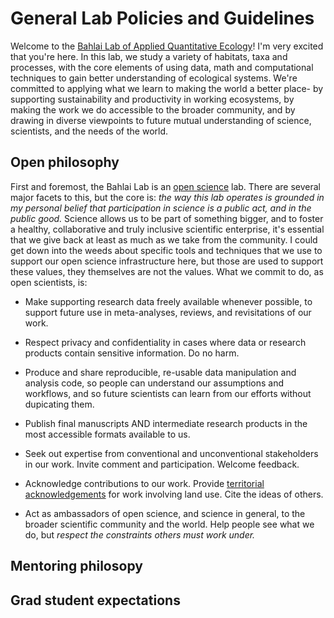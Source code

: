 # General Lab Policies and Guidelines
Welcome to the [Bahlai Lab of Applied Quantitative Ecology](https://bahlailab.org/)! I'm very excited that you're here. In this lab, we study a variety of habitats, taxa and processes, with the core elements of using data, math and computational techniques to gain better understanding of ecological systems. We're committed to applying what we learn to making the world a better place- by supporting sustainability and productivity in working ecosystems, by making the work we do accessible to the broader community, and by drawing in diverse viewpoints to future mutual understanding of science, scientists, and the needs of the world.  
## Open philosophy
First and foremost, the Bahlai Lab is an [open science](https://en.wikipedia.org/wiki/Open_science) lab. There are several major facets to this, but the core is: *the way this lab operates is grounded in my personal belief that participation in science is a public act, and in the public good.* Science allows us to be part of something bigger, and to foster a healthy, collaborative and truly inclusive scientific enterprise, it's essential that we give back at least as much as we take from the community. I could get down into the weeds about specific tools and techniques that we use to support our open science infrastructure here, but those are used to support these values, they themselves are not the values. What we commit to do, as open scientists, is:

* Make supporting research data freely available whenever possible, to support future use in meta-analyses, reviews, and revisitations of our work. 

* Respect privacy and confidentiality in cases where data or research products contain sensitive information. Do no harm. 

* Produce and share reproducible, re-usable data manipulation and analysis code, so people can understand our assumptions and workflows, and so future scientists can learn from our efforts without dupicating them.

* Publish final manuscripts AND intermediate research products in the most accessible formats available to us. 

* Seek out expertise from conventional and unconventional stakeholders in our work. Invite comment and participation. Welcome feedback.

* Acknowledge contributions to our work. Provide [territorial acknowledgements](http://www.cbc.ca/news/canada/toronto/territorial-acknowledgements-indigenous-1.4175136) for work involving land use. Cite the ideas of others.

* Act as ambassadors of open science, and science in general, to the broader scientific community and the world. Help people see what we do, but *respect the constraints others must work under.*

## Mentoring philosopy    
## Grad student expectations
